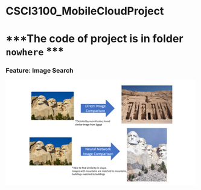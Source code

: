 # CSCI3100_MobileCloudProject


# ***The code of project is in folder `nowhere` ***

### Feature: Image Search
![Image of Feature: Image Search](https://github.com/RyanStark223232/CSCI3100_MobileCloudProject/blob/main/explanation.png)
